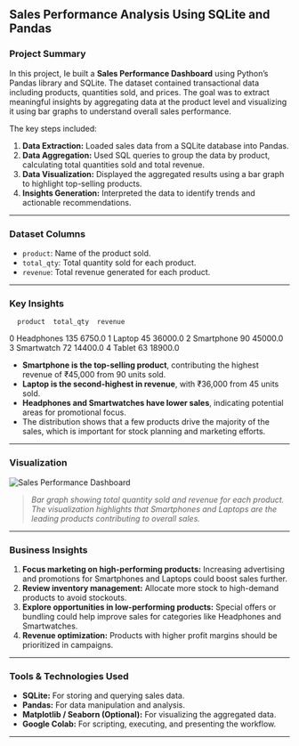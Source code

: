## **Sales Performance Analysis Using SQLite and Pandas**

###  **Project Summary**

In this project, Ie built a **Sales Performance Dashboard** using Python’s Pandas library and SQLite. The dataset contained transactional data including products, quantities sold, and prices. The goal was to extract meaningful insights by aggregating data at the product level and visualizing it using bar graphs to understand overall sales performance.

The key steps included:

1. **Data Extraction:** Loaded sales data from a SQLite database into Pandas.
2. **Data Aggregation:** Used SQL queries to group the data by product, calculating total quantities sold and total revenue.
3. **Data Visualization:** Displayed the aggregated results using a bar graph to highlight top-selling products.
4. **Insights Generation:** Interpreted the data to identify trends and actionable recommendations.

---

###  **Dataset Columns**

* `product`: Name of the product sold.
* `total_qty`: Total quantity sold for each product.
* `revenue`: Total revenue generated for each product.

---

###  **Key Insights**

      product  total_qty  revenue
0  Headphones        135   6750.0
1      Laptop         45  36000.0
2  Smartphone         90  45000.0
3  Smartwatch         72  14400.0
4      Tablet         63  18900.0

* **Smartphone is the top-selling product**, contributing the highest revenue of ₹45,000 from 90 units sold.
* **Laptop is the second-highest in revenue**, with ₹36,000 from 45 units sold.
* **Headphones and Smartwatches have lower sales**, indicating potential areas for promotional focus.
* The distribution shows that a few products drive the majority of the sales, which is important for stock planning and marketing efforts.

---

###  **Visualization**

![Sales Performance Dashboard](https://github.com/yourusername/your-repo/blob/main/bar-graph.png)

> *Bar graph showing total quantity sold and revenue for each product. The visualization highlights that Smartphones and Laptops are the leading products contributing to overall sales.*

---

###  **Business Insights**

1. **Focus marketing on high-performing products:** Increasing advertising and promotions for Smartphones and Laptops could boost sales further.
2. **Review inventory management:** Allocate more stock to high-demand products to avoid stockouts.
3. **Explore opportunities in low-performing products:** Special offers or bundling could help improve sales for categories like Headphones and Smartwatches.
4. **Revenue optimization:** Products with higher profit margins should be prioritized in campaigns.

---

###  **Tools & Technologies Used**

* **SQLite:** For storing and querying sales data.
* **Pandas:** For data manipulation and analysis.
* **Matplotlib / Seaborn (Optional):** For visualizing the aggregated data.
* **Google Colab:** For scripting, executing, and presenting the workflow.

---
